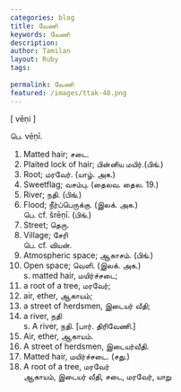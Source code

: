 ```yaml
---
categories: blog
title: வேணி
keywords: வேணி
description: 
author: Tamilan
layout: Ruby
tags: 
 
permalink: வேணி
featured: /images/ttak-48.png
---
```

  
[ vēṇi ]  
  
பெ. vēṇī.   
1. Matted hair; சடை.   
2. Plaited lock of hair; பின்னிய மயிர்.(பிங்.)   
3. Root; மரவேர். (யாழ். அக.)   
4. Sweetflag; வசம்பு. (தைலவ. தைல. 19.)   
5. River; நதி. (பிங்.)   
5. Flood; நீர்ப்பெருக்கு. (இலக். அக.)  
பெ. cf. šrēṇī. (பிங்.)   
1. Street; தெரு.   
2. Village; சேரி  
பெ. cf. வியன்.   
1. Atmospheric space; ஆகாசம். (பிங்.)   
2. Open space; வெளி. (இலக். அக.)  
s. matted hair, மயிர்ச்சடை;   
2. a root of a tree, மரவேர்;   
3. air, ether, ஆகாயம்;   
4. a street of herdsmen, இடையர் வீதி;   
5. a river, நதி  
s. A river, நதி. [பார். திரிவேணி.]  
2. Air, ether, ஆகாயம்.   
3. A street of herdsmen, இடையர்வீதி.   
4. Matted hair, மயிர்ச்சடை. (சது.)   
5. A root of a tree, மரவேர்  
ஆகாயம், இடையர் வீதி, சடை, மரவேர், யாறு